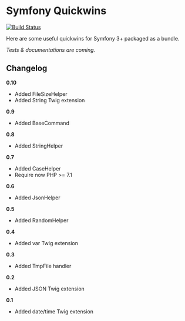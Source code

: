 Symfony Quickwins
=================

[![Build Status](https://travis-ci.org/sylvaindeloux/symfony-quickwins.svg?branch=master)](https://travis-ci.org/sylvaindeloux/symfony-quickwins)

Here are some useful quickwins for Symfony 3+ packaged as a bundle.

*Tests & documentations are coming.*

Changelog
---------

**0.10**

* Added FileSizeHelper
* Added String Twig extension

**0.9**

* Added BaseCommand

**0.8**

* Added StringHelper

**0.7**

* Added CaseHelper
* Require now PHP >= 7.1

**0.6**

* Added JsonHelper

**0.5**

* Added RandomHelper

**0.4**

* Added var Twig extension

**0.3**

* Added TmpFile handler

**0.2**

* Added JSON Twig extension

**0.1**

* Added date/time Twig extension
